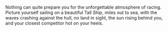 Nothing can quite prepare you for the unforgettable atmosphere of racing.  
Picture yourself sailing on a beautiful Tall Ship, miles out to sea, 
with the waves crashing against the hull, no land in sight, 
the sun rising behind you, and your closest competitor hot on your heels.